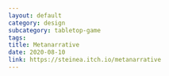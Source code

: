 ```yaml
---
layout: default
category: design
subcategory: tabletop-game
tags:
title: Metanarrative
date: 2020-08-10
link: https://steinea.itch.io/metanarrative
---
```

